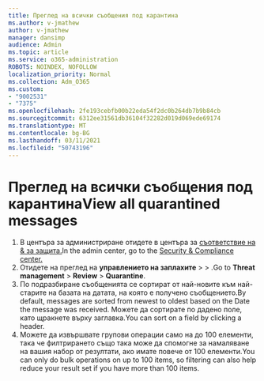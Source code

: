 ```yaml
---
title: Преглед на всички съобщения под карантина
ms.author: v-jmathew
author: v-jmathew
manager: dansimp
audience: Admin
ms.topic: article
ms.service: o365-administration
ROBOTS: NOINDEX, NOFOLLOW
localization_priority: Normal
ms.collection: Adm_O365
ms.custom:
- "9002531"
- "7375"
ms.openlocfilehash: 2fe193cebfb00b22eda54f2dc0b264db7b9b84cb
ms.sourcegitcommit: 6312ee31561db36104f32282d019d069ede69174
ms.translationtype: MT
ms.contentlocale: bg-BG
ms.lasthandoff: 03/11/2021
ms.locfileid: "50743196"
---
```

# <a name="view-all-quarantined-messages"></a><span data-ttu-id="004fe-102">Преглед на всички съобщения под карантина</span><span class="sxs-lookup"><span data-stu-id="004fe-102">View all quarantined messages</span></span>

1. <span data-ttu-id="004fe-103">В центъра за администриране отидете в центъра за [съответствие на & за защита.](https://go.microsoft.com/fwlink/p/?linkid=2077143)</span><span class="sxs-lookup"><span data-stu-id="004fe-103">In the admin center, go to the [Security & Compliance center.](https://go.microsoft.com/fwlink/p/?linkid=2077143)</span></span>
2. <span data-ttu-id="004fe-104">Отидете на преглед на **управлението на заплахите**  >    >  .</span><span class="sxs-lookup"><span data-stu-id="004fe-104">Go to **Threat management** > **Review** > **Quarantine**.</span></span>
3. <span data-ttu-id="004fe-105">По подразбиране съобщенията се сортират от най-новите към най-старите на базата на датата, на която е получено съобщението.</span><span class="sxs-lookup"><span data-stu-id="004fe-105">By default, messages are sorted from newest to oldest based on the Date the message was received.</span></span> <span data-ttu-id="004fe-106">Можете да сортирате по дадено поле, като щракнете върху заглавка.</span><span class="sxs-lookup"><span data-stu-id="004fe-106">You can sort on a field by clicking a header.</span></span>
4. <span data-ttu-id="004fe-107">Можете да извършвате групови операции само на до 100 елементи, така че филтрирането също така може да спомогне за намаляване на вашия набор от резултати, ако имате повече от 100 елементи.</span><span class="sxs-lookup"><span data-stu-id="004fe-107">You can only do bulk operations on up to 100 items, so filtering can also help reduce your result set if you have more than 100 items.</span></span>
